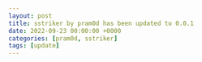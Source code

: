 ```yaml
---
layout: post
title: sstriker by pram0d has been updated to 0.0.1
date: 2022-09-23 00:00:00 +0000
categories: [pram0d, sstriker]
tags: [update]
---
```


